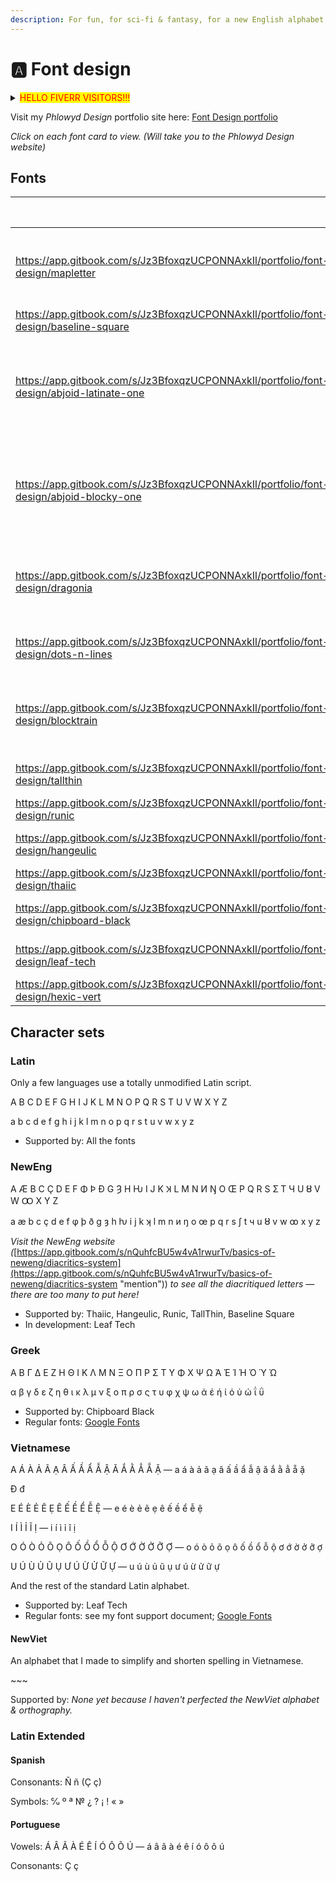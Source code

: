 ```yaml
---
description: For fun, for sci-fi & fantasy, for a new English alphabet.
---
```


# 🅰️ Font design

<details>

<summary><mark style="color:red;">HELLO FIVERR VISITORS!!!</mark></summary>

_We partake in the planet-wide BDS social operation, **Boycott Divest Sanction**. This is a thoroughly successful mission to financially suffocate dangerous economic behemoths. If you join us, it will be even more successful. Money is one currency of energy & power so in unity, we can take down the beasts which drink it._

{% hint style="danger" %}
## HELLO FIVERR VISITORS!!!

#### If you've arrived at this page from Fiverr, please consider this important information:

## Fiverr is an Israeli company, and the profits they make from our business-making on their website are therefore supporting the continued existence of their genocidal, apartheid colonial state.

## If you prefer to not support entities such as this, please [email me](mailto:fuzzle6+gitbook@gmail.com) and we can take our business elsewhere.

### As always, it should be noted that I bear no ill-will towards Jews, and that the problem here is solely regarding colonialism, Zionism, apartheid, discriminatory murder and attempted genocide / territorial eviction.

I would prefer to not use Fiverr at all, but had my first clients on there before realising that it is an Israeli company. Now I have some reviews and a portfolio of projects, so it is my only lead generating platform.

Quick reference information:

* Israel is an attempted ethno-state, which is illegal under international law (for good reasons).
* Not all Jews are Israeli
* Not all Jews are Zionist
* Not all Israelis are Zionist — many do recognise the illegitimacy of Israel's actions & existence
* Not all Zionists are Jewish — Zionism was created by a sect of Christianity which wants to bring about the End Times. This happens to involve the Jews, thus many Jews also support Zionism. However, Zionism goes against the teachings of the Torah, as does the existence of Israel.
* Not all Israelis are Jewish — however, if they are not, they live a less-privileged life, as the colonial state of Israel effectively operates as an apartheid state, not even considering the physical apartheid of the open-air imprisonment borders around the remaining yet dwindling-in-size Palestinian Territories. I know several non-Jewish Israelis and they have a different ID card than Jewish Israelis, they live an oppressed secretive lifestyle, and they have difficulties in every aspect of their lives.
* _This would be good as a tripartite Venn Diagram._
{% endhint %}

</details>

Visit my _Phlowyd Design_ portfolio site here: <a href="https://app.gitbook.com/s/Jz3BfoxqzUCPONNAxkIl/portfolio/font-design" class="button primary">Font Design portfolio</a>

_Click on each font card to view. (Will take you to the Phlowyd Design website)_

## Fonts

<table data-view="cards"><thead><tr><th data-card-target data-type="content-ref"></th><th>Supported scripts</th><th></th><th data-hidden></th><th data-hidden data-card-cover data-type="files"></th><th data-hidden>Version</th><th data-hidden>Inception</th><th data-hidden>Latest release</th></tr></thead><tbody><tr><td><a href="https://app.gitbook.com/s/Jz3BfoxqzUCPONNAxkIl/portfolio/font-design/mapletter">https://app.gitbook.com/s/Jz3BfoxqzUCPONNAxkIl/portfolio/font-design/mapletter</a></td><td></td><td><em>Private font, may be released in the future</em></td><td></td><td></td><td></td><td></td><td></td></tr><tr><td><a href="https://app.gitbook.com/s/Jz3BfoxqzUCPONNAxkIl/portfolio/font-design/baseline-square">https://app.gitbook.com/s/Jz3BfoxqzUCPONNAxkIl/portfolio/font-design/baseline-square</a></td><td></td><td><a href="https://github.com/fazzaan/font-baseline">Download on GitHub</a> </td><td></td><td></td><td></td><td></td><td></td></tr><tr><td><a href="https://app.gitbook.com/s/Jz3BfoxqzUCPONNAxkIl/portfolio/font-design/abjoid-latinate-one">https://app.gitbook.com/s/Jz3BfoxqzUCPONNAxkIl/portfolio/font-design/abjoid-latinate-one</a></td><td>Abjoid Conscript, AbjAng Orthography. Indirectly: Latin, English, NewEng.</td><td><a href="https://github.com/fazzaan/font-abjoid-latinate-one">Download on GitHub</a> </td><td></td><td></td><td></td><td></td><td></td></tr><tr><td><a href="https://app.gitbook.com/s/Jz3BfoxqzUCPONNAxkIl/portfolio/font-design/abjoid-blocky-one">https://app.gitbook.com/s/Jz3BfoxqzUCPONNAxkIl/portfolio/font-design/abjoid-blocky-one</a></td><td>Abjoid Conscript, AbjAng Orthography. Indirectly: Latin, English, NewEng.</td><td><a href="https://github.com/fazzaan/font-abjad-blocky-one">Download on GitHub</a> </td><td></td><td></td><td></td><td></td><td></td></tr><tr><td><a href="https://app.gitbook.com/s/Jz3BfoxqzUCPONNAxkIl/portfolio/font-design/dragonia">https://app.gitbook.com/s/Jz3BfoxqzUCPONNAxkIl/portfolio/font-design/dragonia</a></td><td>Latin</td><td><em>Private font, may be released in the future</em></td><td></td><td></td><td></td><td></td><td></td></tr><tr><td><a href="https://app.gitbook.com/s/Jz3BfoxqzUCPONNAxkIl/portfolio/font-design/dots-n-lines">https://app.gitbook.com/s/Jz3BfoxqzUCPONNAxkIl/portfolio/font-design/dots-n-lines</a></td><td>Latin, NewEng</td><td><a href="https://github.com/fazzaan/font-dotsnlines">Download on GitHub</a></td><td><strong>Dots N Lines</strong></td><td><a href="../.gitbook/assets/Screenshot Windows Font Settings inverted.png">Screenshot Windows Font Settings inverted.png</a></td><td>1.11</td><td>10 March 2025</td><td>12 March 2025</td></tr><tr><td><a href="https://app.gitbook.com/s/Jz3BfoxqzUCPONNAxkIl/portfolio/font-design/blocktrain">https://app.gitbook.com/s/Jz3BfoxqzUCPONNAxkIl/portfolio/font-design/blocktrain</a></td><td>Latin, NewEng (partial), Dozenal</td><td><em>Private font, may be released in the future</em></td><td><strong>BlockTrain</strong></td><td><a href="../.gitbook/assets/image_2025-03-24_163400486.png">image_2025-03-24_163400486.png</a></td><td>1.47</td><td>19th March 2025</td><td>24th March 2025</td></tr><tr><td><a href="https://app.gitbook.com/s/Jz3BfoxqzUCPONNAxkIl/portfolio/font-design/tallthin">https://app.gitbook.com/s/Jz3BfoxqzUCPONNAxkIl/portfolio/font-design/tallthin</a></td><td>Latin, NewEng</td><td><a href="https://github.com/fazzaan/font-tallthin">Download on GitHub</a></td><td><strong>TallThin</strong></td><td><a href="../.gitbook/assets/TallThin Font Cover landscape.svg">TallThin Font Cover landscape.svg</a></td><td>2.001</td><td>October 2024</td><td>30th Oct 2024</td></tr><tr><td><a href="https://app.gitbook.com/s/Jz3BfoxqzUCPONNAxkIl/portfolio/font-design/runic">https://app.gitbook.com/s/Jz3BfoxqzUCPONNAxkIl/portfolio/font-design/runic</a></td><td>Latin, NewEng</td><td><a href="https://github.com/fazzaan/font-runic">Download on GitHub</a></td><td><strong>Runic</strong></td><td><a href="../.gitbook/assets/Font Cover landscape.svg">Font Cover landscape.svg</a></td><td>1.003</td><td>October 2024</td><td>5th Oct 2024</td></tr><tr><td><a href="https://app.gitbook.com/s/Jz3BfoxqzUCPONNAxkIl/portfolio/font-design/hangeulic">https://app.gitbook.com/s/Jz3BfoxqzUCPONNAxkIl/portfolio/font-design/hangeulic</a></td><td>Latin, NewEng</td><td><a href="https://github.com/fazzaan/font-hangeulic">Download on GitHub</a></td><td><strong>Hangeulic</strong></td><td><a href="../.gitbook/assets/Hangeulic Font Cover landscape.svg">Hangeulic Font Cover landscape.svg</a></td><td>1.005</td><td>May 2024</td><td>24th May 2024</td></tr><tr><td><a href="https://app.gitbook.com/s/Jz3BfoxqzUCPONNAxkIl/portfolio/font-design/thaiic">https://app.gitbook.com/s/Jz3BfoxqzUCPONNAxkIl/portfolio/font-design/thaiic</a></td><td>Latin, NewEng</td><td><a href="https://github.com/fazzaan/font-thaiic">Download on GitHub</a></td><td><strong>Thaiic</strong></td><td><a href="../.gitbook/assets/Thaiic Font Cover landscape.svg">Thaiic Font Cover landscape.svg</a></td><td>1.003</td><td>May 2024</td><td>5th Oct 2024</td></tr><tr><td><a href="https://app.gitbook.com/s/Jz3BfoxqzUCPONNAxkIl/portfolio/font-design/chipboard-black">https://app.gitbook.com/s/Jz3BfoxqzUCPONNAxkIl/portfolio/font-design/chipboard-black</a></td><td>Latin, Greek</td><td><a href="https://github.com/fazzaan/font-chipboard">Download on GitHub</a></td><td><strong>Chipboard Black</strong></td><td><a href="../.gitbook/assets/Chipboard Black Font Cover landscape.svg">Chipboard Black Font Cover landscape.svg</a></td><td>1.100</td><td>July 2021</td><td>16th Jul 2021</td></tr><tr><td><a href="https://app.gitbook.com/s/Jz3BfoxqzUCPONNAxkIl/portfolio/font-design/leaf-tech">https://app.gitbook.com/s/Jz3BfoxqzUCPONNAxkIl/portfolio/font-design/leaf-tech</a></td><td>Latin, Vietnamese</td><td><a href="https://github.com/fazzaan/font-leaftech">Download on GitHub</a></td><td><strong>Leaf Tech</strong></td><td><a href="../.gitbook/assets/Leaf Tech Font Cover landscape.svg">Leaf Tech Font Cover landscape.svg</a></td><td>1.371</td><td>March 2021</td><td>28th Jul 2021</td></tr><tr><td><a href="https://app.gitbook.com/s/Jz3BfoxqzUCPONNAxkIl/portfolio/font-design/hexic-vert">https://app.gitbook.com/s/Jz3BfoxqzUCPONNAxkIl/portfolio/font-design/hexic-vert</a></td><td>Latin</td><td>Download on GitHub</td><td><strong>Hexic Vert</strong></td><td></td><td></td><td></td><td></td></tr></tbody></table>

## Character sets

### Latin

Only a few languages use a totally unmodified Latin script.

A B C D E F G H I J K L M N O P Q R S T U V W X Y Z

a b c d e f g h i j k l m n o p q r s t u v w x y z

* Supported by: All the fonts

### NewEng

A Æ B C Ç D E F Φ Þ Ð G Ȝ H Ƕ I J K Ʞ L M N И Ŋ O Œ P Q R S Ʃ T Ч U Ȣ V W Ꝏ X Y Z

a æ b c ç d e f φ þ ð g ȝ h ƕ i j k ʞ l m n и ŋ o œ p q r s ʃ t ч u ȣ v w ꝏ x y z

_Visit the NewEng website (_[https://app.gitbook.com/s/nQuhfcBU5w4vA1rwurTv/basics-of-neweng/diacritics-system](https://app.gitbook.com/s/nQuhfcBU5w4vA1rwurTv/basics-of-neweng/diacritics-system "mention")) _to see all the diacritiqued letters — there are too many to put here!_

* Supported by: Thaiic, Hangeulic, Runic, TallThin, Baseline Square
* In development: Leaf Tech

### Greek

Α Β Γ Δ Ε Ζ Η Θ Ι Κ Λ Μ Ν Ξ Ο Π Ρ Σ Τ Υ Φ Χ Ψ Ω Ά Έ Ί Ή Ό Ύ Ώ

α β γ δ ε ζ η θ ι κ λ μ ν ξ ο π ρ σ ς τ υ φ χ ψ ω ά έ ή ί ό ύ ώ ΐ ΰ

* Supported by: Chipboard Black
* Regular fonts: [Google Fonts](https://fonts.google.com/?script=Grek)

### Vietnamese

A Á À Ả Ã Ạ Â Ấ Ầ Ẩ Ẫ Ậ Ă Ắ Ằ Ẳ Ẵ Ặ — a á à ả ã ạ â ấ ầ ẩ ẫ ậ ă ắ ằ ẳ ẵ ặ

Đ đ

E É È Ẻ Ẽ Ẹ Ê Ế Ề Ể Ễ Ệ — e é è ẻ ẽ ẹ ê ế ề ể ễ ệ

I Í Ì Ỉ Ĩ Ị — i í ì ỉ ĩ ị

O Ó Ò Ỏ Õ Ọ Ô Ố Ồ Ổ Ỗ Ộ Ơ Ớ Ờ Ở Ỡ Ợ — o ó ò ỏ õ ọ ô ố ồ ổ ỗ ộ ơ ớ ờ ở ỡ ợ

U Ú Ù Ủ Ũ Ụ Ư Ú Ừ Ử Ữ Ự — u ú ù ủ ũ ụ ư ú ừ ử ữ ự

And the rest of the standard Latin alphabet.

* Supported by: Leaf Tech
* Regular fonts: see my font support document; [Google Fonts](https://fonts.google.com/?lang=vi_Latn)

#### NewViet

An alphabet that I made to simplify and shorten spelling in Vietnamese.

\~\~\~

Supported by: _None yet because I haven't perfected the NewViet alphabet & orthography._

### Latin Extended

#### Spanish

Consonants: Ñ ñ (Ç ç)

Symbols: ℆ º ª № ¿ ? ¡ ! « »

#### Portuguese

Vowels: Á Â Ã À É Ê Í Ó Ô Õ Ú — á â ã à é ê í ó ô õ ú

Consonants: Ç ç

